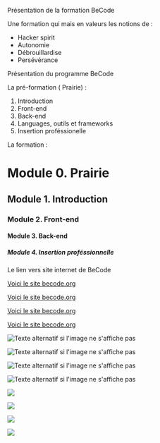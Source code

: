 Présentation de la formation BeCode

Une formation qui mais en valeurs les notions de :

- Hacker spirit
- Autonomie
- Débrouillardise
- Persévérance

Présentation du programme BeCode

La pré-formation ( Prairie) :

1. Introduction
2. Front-end
3. Back-end
4. Languages, outils et frameworks
5. Insertion proféssionelle

La formation :

# Module 0. Prairie
## Module 1. Introduction
### Module 2. Front-end
#### Module 3. Back-end
##### Module 4. Insertion proféssionnelle

Le lien vers site internet de BeCode

[Voici le site becode.org](http://register.becode.org/)


[Voici le site becode.org](http://register.becode.org/)


[Voici le site becode.org](http://register.becode.org/)


[Voici le site becode.org](http://register.becode.org/)


![Texte alternatif si l'image ne s'affiche pas](https://niocode.com/wp-content/uploads/2017/03/html.jpg)


![Texte alternatif si l'image ne s'affiche pas](/chemin/image.jpg "Titre optionnel")


![Texte alternatif si l'image ne s'affiche pas](/chemin/image.jpg "Titre optionnel")


![Texte alternatif si l'image ne s'affiche pas](/chemin/image.jpg "Titre optionnel")


![](http://i.imgur.com/60bts.gif)

![](http://i.imgur.com/60bts.gif)

![](http://i.imgur.com/60bts.gif)

![](http://i.imgur.com/60bts.gif)
